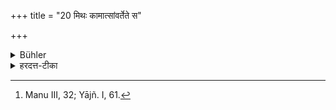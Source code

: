 +++
title = "20 मिथः कामात्सांवर्तेते स"

+++

<details><summary>Bühler</summary>

20. If a maiden and a lover unite themselves through love, that is called the Gāndharva-rite. [^13] 


[^13]:  Manu III, 32; Yājñ. I, 61.
</details>

<details><summary>हरदत्त-टीका</summary>

## सूत्रम्
मिथः कामात्सांवर्तेते स गान्धर्वः ॥ २० ॥  
### टिप्पनी
यत्र कन्यावरौ रहसि कामात् मिथः परस्परं रागात् सांवर्तेते मिथुनी भवतः स गान्धर्वो विवाहः । समो दीर्घः पूर्ववत् । अत्र संयोगोत्तरकालं विवाहसंस्कारः कर्तव्यः ॥ २०॥  

इत्यापस्तम्बधर्मसूत्रवृत्तौ द्वितीयप्रश्ने एकादशी कण्डिका ॥ ११ ॥
</details>
